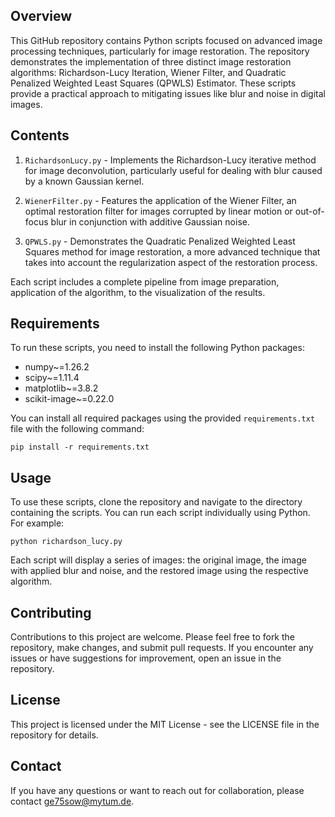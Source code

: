 ## Overview

This GitHub repository contains Python scripts focused on advanced image processing techniques, particularly for image restoration. The repository demonstrates the implementation of three distinct image restoration algorithms: Richardson-Lucy Iteration, Wiener Filter, and Quadratic Penalized Weighted Least Squares (QPWLS) Estimator. These scripts provide a practical approach to mitigating issues like blur and noise in digital images.

## Contents

1. `RichardsonLucy.py` - Implements the Richardson-Lucy iterative method for image deconvolution, particularly useful for dealing with blur caused by a known Gaussian kernel.

2. `WienerFilter.py` - Features the application of the Wiener Filter, an optimal restoration filter for images corrupted by linear motion or out-of-focus blur in conjunction with additive Gaussian noise.

3. `QPWLS.py` - Demonstrates the Quadratic Penalized Weighted Least Squares method for image restoration, a more advanced technique that takes into account the regularization aspect of the restoration process.

Each script includes a complete pipeline from image preparation, application of the algorithm, to the visualization of the results.

## Requirements

To run these scripts, you need to install the following Python packages:
- numpy~=1.26.2
- scipy~=1.11.4
- matplotlib~=3.8.2
- scikit-image~=0.22.0

You can install all required packages using the provided `requirements.txt` file with the following command:

```
pip install -r requirements.txt
```

## Usage

To use these scripts, clone the repository and navigate to the directory containing the scripts. You can run each script individually using Python. For example:

```
python richardson_lucy.py
```

Each script will display a series of images: the original image, the image with applied blur and noise, and the restored image using the respective algorithm.

## Contributing

Contributions to this project are welcome. Please feel free to fork the repository, make changes, and submit pull requests. If you encounter any issues or have suggestions for improvement, open an issue in the repository.

## License

This project is licensed under the MIT License - see the LICENSE file in the repository for details.

## Contact

If you have any questions or want to reach out for collaboration, please contact ge75sow@mytum.de.

